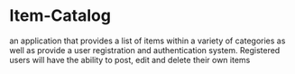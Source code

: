 # Item-Catalog
an application that provides a list of items within a variety of categories as well as provide a user registration and authentication system. Registered users will have the ability to post, edit and delete their own items
